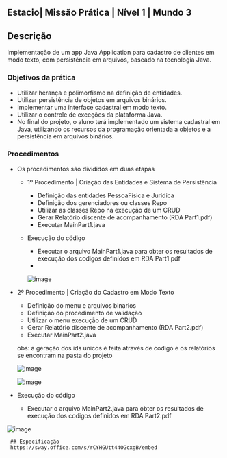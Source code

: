 ## Estacio| Missão Prática | Nível 1 | Mundo 3

## Descrição

Implementação de um app Java Application para cadastro de clientes em modo texto, com persistência em arquivos, baseado na tecnologia Java.

### Objetivos da prática

  - Utilizar herança e polimorfismo na  definição de entidades.
  - Utilizar persistência de objetos em arquivos binários.
  - Implementar uma interface cadastral em modo texto.
  - Utilizar o controle de exceções da plataforma Java.
  - No final do projeto, o aluno terá implementado um sistema cadastral em Java, utilizando os recursos da 
    programação orientada a objetos e a persistência em arquivos binários.
    

### Procedimentos

- Os procedimentos são divididos em duas etapas

  - 1º Procedimento | Criação das Entidades e Sistema de Persistência
    -   Definição das entidades PessoaFisica e Juridica
    -   Definição dos gerenciadores ou classes Repo 
    -   Utilizar as classes Repo na execução de um CRUD
    -   Gerar Relatório discente de acompanhamento (RDA Part1.pdf)
    -   Executar MainPart1.java

  - Execução do código
    - Executar o arquivo MainPart1.java para obter os resultados de execução dos codigos definidos em RDA Part1.pdf
    - 
    ![image](https://github.com/msbzz/estacio.m3.n1/assets/44148209/822d3185-8724-4be6-b31f-0e8157b60619)

   
 -  2º Procedimento | Criação do Cadastro em Modo Texto    
    -   Definição do menu e arquivos binarios
    -   Definição do procedimento de validação
    -   Utilizar o menu execução de um CRUD
    -   Gerar Relatório discente de acompanhamento (RDA Part2.pdf)
    -   Executar MainPart2.java
    
    obs: a geração dos ids unicos é feita através de codigo e os relatórios se encontram na pasta do projeto

    ![image](https://github.com/msbzz/estacio.m3.n1/assets/44148209/caf2a5a6-6ba7-4a41-9611-2766604463ae)

    ![image](https://github.com/msbzz/estacio.m3.n1/assets/44148209/b92fcc1f-eff3-4eeb-b084-14961d892f1d)

  - Execução do código
    - Executar o arquivo MainPart2.java para obter os resultados de execução dos codigos definidos em RDA Part2.pdf

   ![image](https://github.com/msbzz/estacio.m3.n1/assets/44148209/e7a0a03d-d1f5-40af-96e9-7d7b09d013b0)

    
 
     ## Especificação
     https://sway.office.com/s/rCYHGUtt44OGcxgB/embed
    
    

    


